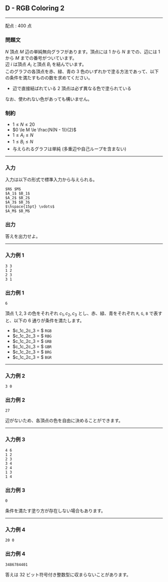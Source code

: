 ## D - RGB Coloring 2
---

配点 : $400$ 点

### 問題文

$N$ 頂点 $M$ 辺の単純無向グラフがあります。頂点には $1$ から $N$ までの、辺には $1$ から $M$ までの番号がついています。<br/>
辺 $i$ は頂点 $A_i$ と頂点 $B_i$ を結んでいます。<br/>
このグラフの各頂点を赤、緑、青の $3$ 色のいずれかで塗る方法であって、以下の条件を満たすものの数を求めてください。  

- 辺で直接結ばれている $2$ 頂点は必ず異なる色で塗られている

なお、使われない色があっても構いません。  

### 制約

- $1 \le N \le 20$
- $0 \le M \le \frac{N(N - 1)}{2}$
- $1 \le A_i \le N$
- $1 \le B_i \le N$
- 与えられるグラフは単純 (多重辺や自己ループを含まない)

---


### 入力

入力は以下の形式で標準入力から与えられる。

```
$N$ $M$
$A_1$ $B_1$
$A_2$ $B_2$
$A_3$ $B_3$
$\hspace{15pt} \vdots$
$A_M$ $B_M$

```

### 出力

答えを出力せよ。  

---


### 入力例 1

```
3 3
1 2
2 3
3 1

```

### 出力例 1

```
6

```

頂点 $1, 2, 3$ の色をそれぞれ $c_1, c_2, c_3$ とし、赤、緑、青をそれぞれ `R`, `G`, `B` で表すと、以下の $6$ 通りが条件を満たします。  

- $c_1c_2c_3 = $ `RGB`
- $c_1c_2c_3 = $ `RBG`
- $c_1c_2c_3 = $ `GRB`
- $c_1c_2c_3 = $ `GBR`
- $c_1c_2c_3 = $ `BRG`
- $c_1c_2c_3 = $ `BGR`

---


### 入力例 2

```
3 0

```

### 出力例 2

```
27

```

辺がないため、各頂点の色を自由に決めることができます。  

---


### 入力例 3

```
4 6
1 2
2 3
3 4
2 4
1 3
1 4

```

### 出力例 3

```
0

```

条件を満たす塗り方が存在しない場合もあります。  

---


### 入力例 4

```
20 0

```

### 出力例 4

```
3486784401

```

答えは $32$ ビット符号付き整数型に収まらないことがあります。  
